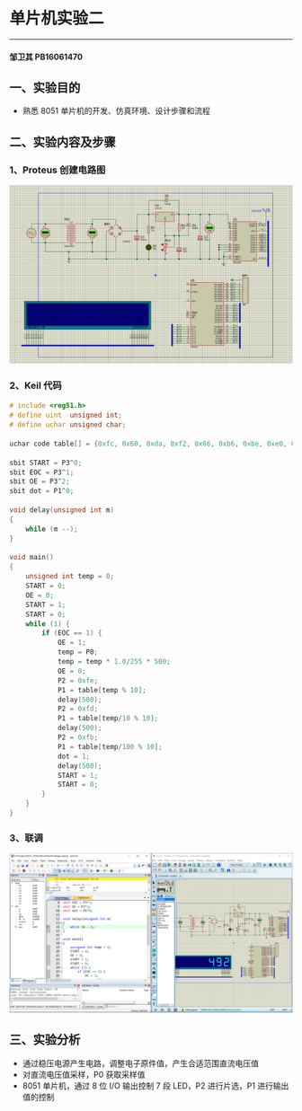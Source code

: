 # 单片机实验二

---

#### 邹卫其 PB16061470



## 一、实验目的

- 熟悉 8051 单片机的开发、仿真环境、设计步骤和流程



## 二、实验内容及步骤

### 1、Proteus 创建电路图

![](mcu.png)

### 2、Keil 代码

```c
# include <reg51.h>
# define uint  unsigned int;
# define uchar unsigned char;

uchar code table[] = {0xfc, 0x60, 0xda, 0xf2, 0x66, 0xb6, 0xbe, 0xe0, 0xfe, 0xf6, 0xee, 0x3e, 0x9c, 0x7a, 0x9e, 0x8e};

sbit START = P3^0;
sbit EOC = P3^1;
sbit OE = P3^2;
sbit dot = P1^0;

void delay(unsigned int m)
{
	while (m --);
}

void main()
{
	unsigned int temp = 0;
	START = 0;
	OE = 0;
	START = 1;
	START = 0;
	while (1) {
		if (EOC == 1) {
			OE = 1;
			temp = P0;
			temp = temp * 1.0/255 * 500;
			OE = 0;
			P2 = 0xfe;
			P1 = table[temp % 10];
			delay(500);
			P2 = 0xfd;
			P1 = table[temp/10 % 10];
			delay(500);
			P2 = 0xfb;
			P1 = table[temp/100 % 10];
			dot = 1;
			delay(500);
			START = 1;
			START = 0;
		}
	}
}
```

### 3、联调

![](result.png)



## 三、实验分析

- 通过稳压电源产生电路，调整电子原件值，产生合适范围直流电压值
- 对直流电压值采样，P0 获取采样值
- 8051 单片机，通过 8 位 I/O 输出控制 7 段 LED，P2 进行片选，P1 进行输出值的控制